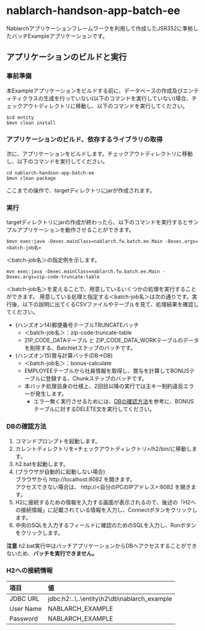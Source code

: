 nablarch-handson-app-batch-ee
===============
Nablarchアプリケーションフレームワークを利用して作成したJSR352に準拠したバッチExampleアプリケーションです。

## アプリケーションのビルドと実行

### 事前準備
本Exampleアプリケーションをビルドする前に、データベースの作成及びエンティティクラスの生成を行っていない(以下のコマンドを実行していない)場合、チェックアウトディレクトリに移動し、以下のコマンドを実行してください。

    $cd entity
    $mvn clean install

### アプリケーションのビルド、依存するライブラリの取得

次に、アプリケーションをビルドします。チェックアウトディレクトリに移動し、以下のコマンドを実行してください。

    cd nablarch-handson-app-batch-ee
    $mvn clean package

ここまでの操作で、targetディレクトリにjarが作成されます。

### 実行

targetディレクトリにjarの作成が終わったら、以下のコマンドを実行するとサンプルアプリケーションを動作させることができます。

    $mvn exec:java -Dexec.mainClass=nablarch.fw.batch.ee.Main -Dexec.args=<batch-job名>

＜batch-job名＞の指定例を示します。

    mvn exec:java -Dexec.mainClass=nablarch.fw.batch.ee.Main -Dexec.args=zip-code-truncate-table

＜batch-job名＞を変えることで、用意しているいくつかの処理を実行することができます。
用意している処理と指定する＜batch-job名＞は次の通りです。実行後、以下の説明に出てくるCSVファイルやテーブルを見て、処理結果を確認してください。

* (ハンズオン14)郵便番号テーブルTRUNCATEバッチ
    * ＜batch-job名＞：zip-code-truncate-table
    * ZIP_CODE_DATAテーブル と ZIP_CODE_DATA_WORKテーブルのデータを削除する、Batchletステップのバッチです。
* (ハンズオン15)賞与計算バッチ(DB→DB)
    * ＜batch-job名＞：bonus-calculate
    * EMPLOYEEテーブルから社員情報を取得し、賞与を計算してBONUSテーブルに登録する、Chunkステップのバッチです。
    * 本バッチ処理自身の仕様上、2回目以降の実行では主キー制約違反エラーが発生します。
        * エラー無く実行させるためには、[DBの確認方法](#DBの確認方法)を参考に、BONUSテーブルに対するDELETE文を実行してください。

### DBの確認方法

1. コマンドプロンプトを起動します。
1. カレントディレクトリを<チェックアウトディレクトリ>/h2/bin/に移動します。
1. h2.batを起動します。
1. (ブラウザが自動的に起動しない場合)  
ブラウザから http://localhost:8082 を開きます。  
アクセスできない場合は、 http://<自分のPCのIPアドレス>:8082 を開きます。
2. H2に接続するための情報を入力する画面が表示されるので、後述の「H2への接続情報」に記載されている情報を入力し、Connectボタンをクリックします。
3. 中央のSQLを入力するフィールドに確認のためのSQLを入力し、Runボタンをクリックします。

**注意**
h2.bat実行中はバッチアプリケーションからDBへアクセスすることができないため、**バッチを実行できません。**

### H2への接続情報

| 項目      | 値                         |
|:----------|:---------------------------|
| JDBC URL  | jdbc:h2:..\\..\entity\h2\db\nablarch_example |
| User Name | NABLARCH_EXAMPLE           |
| Password  | NABLARCH_EXAMPLE           |
